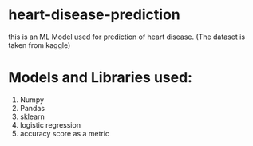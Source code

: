 # heart-disease-prediction
this is an ML Model used for prediction of heart disease.
(The dataset is taken from kaggle)
# Models and Libraries used:
1. Numpy
2. Pandas
3. sklearn
4. logistic regression
5. accuracy score as a metric
